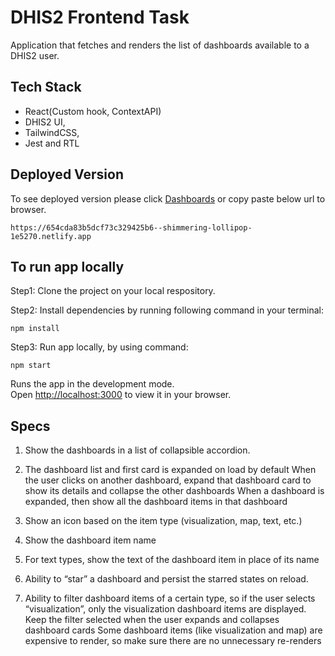 # DHIS2 Frontend Task

Application that fetches and renders the list of dashboards available to a DHIS2 user.

## Tech Stack

- React(Custom hook, ContextAPI)
- DHIS2 UI,
- TailwindCSS,
- Jest and RTL

## Deployed Version

To see deployed version please click <a href="https://654cda83b5dcf73c329425b6--shimmering-lollipop-1e5270.netlify.app" target="_blank">Dashboards</a> or copy paste below url to browser.

```
https://654cda83b5dcf73c329425b6--shimmering-lollipop-1e5270.netlify.app
```

## To run app locally

Step1: Clone the project on your local respository.

Step2: Install dependencies by running following command in your terminal:

```
npm install
```

Step3: Run app locally, by using command:

```
npm start
```

Runs the app in the development mode.\
Open [http://localhost:3000](http://localhost:3000) to view it in your browser.

## Specs

1. Show the dashboards in a list of collapsible accordion.

2. The dashboard list and first card is expanded on load by default
   When the user clicks on another dashboard, expand that dashboard card to show its details and collapse the other dashboards
   When a dashboard is expanded, then show all the dashboard items in that dashboard
3. Show an icon based on the item type (visualization, map, text, etc.)

4. Show the dashboard item name
5. For text types, show the text of the dashboard item in place of its name
6. Ability to “star” a dashboard and persist the starred states on reload.

7. Ability to filter dashboard items of a certain type, so if the user selects “visualization”, only the visualization dashboard items are displayed.
   Keep the filter selected when the user expands and collapses dashboard cards
   Some dashboard items (like visualization and map) are expensive to render, so make sure there are no unnecessary re-renders
